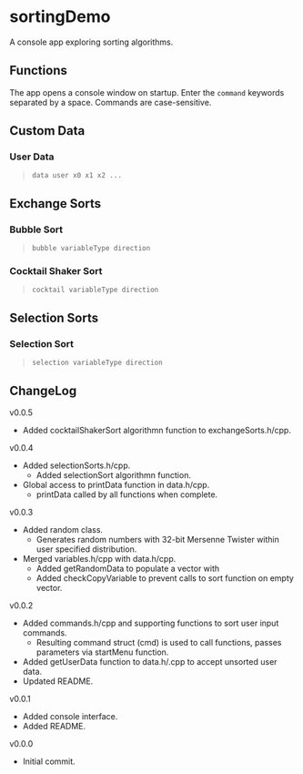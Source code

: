 # sortingDemo

A console app exploring sorting algorithms.

## Functions
The app opens a console window on startup. Enter the `command` keywords separated by a space. Commands are case-sensitive.

## Custom Data
### User Data
> `data user x0 x1 x2 ...`

## Exchange Sorts
### Bubble Sort
> `bubble variableType direction`

### Cocktail Shaker Sort
> `cocktail variableType direction`

## Selection Sorts
### Selection Sort
> `selection variableType direction`

## ChangeLog
v0.0.5
- Added cocktailShakerSort algorithmn function to exchangeSorts.h/cpp.

v0.0.4
- Added selectionSorts.h/cpp.
	- Added selectionSort algorithmn function.
- Global access to printData function in data.h/cpp.
	- printData called by all functions when complete.

v0.0.3
- Added random class.
	- Generates random numbers with 32-bit Mersenne Twister within user specified distribution.
- Merged variables.h/cpp with data.h/cpp.
	- Added getRandomData to populate a vector with	
	- Added checkCopyVariable to prevent calls to sort function on empty vector.

v0.0.2
- Added commands.h/cpp and supporting functions to sort user input commands.
	- Resulting command struct (cmd) is used to call functions, passes parameters via startMenu function.
- Added getUserData function to data.h/.cpp to accept unsorted user data.
- Updated README.

v0.0.1
- Added console interface.
- Added README.

v0.0.0
- Initial commit.